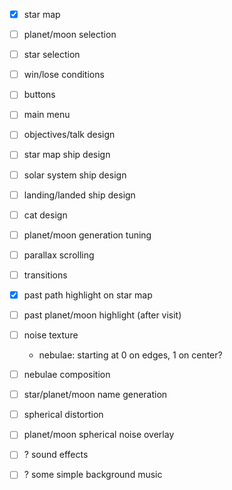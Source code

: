 - [x] star map
- [ ] planet/moon selection
- [ ] star selection
- [ ] win/lose conditions
- [ ] buttons
- [ ] main menu
- [ ] objectives/talk design
- [ ] star map ship design
- [ ] solar system ship design
- [ ] landing/landed ship design
- [ ] cat design
- [ ] planet/moon generation tuning
- [ ] parallax scrolling
- [ ] transitions
- [x] past path highlight on star map
- [ ] past planet/moon highlight (after visit)
- [ ] noise texture
  - nebulae: starting at 0 on edges, 1 on center?
- [ ] nebulae composition
- [ ] star/planet/moon name generation
- [ ] spherical distortion
- [ ] planet/moon spherical noise overlay

- [ ] ? sound effects
- [ ] ? some simple background music
